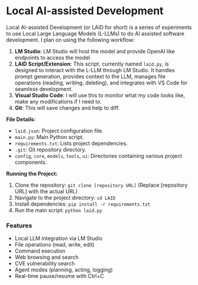 # Local AI-assisted Development
Local AI-assisted Development (or LAID for short) is a series of experiments to use Local Large Language Models (L-LLMs) to do AI assisted software development. I plan on using the following workflow:

1. **LM Studio**: LM Studio will host the model and provide OpenAI like endpoints to access the model
2. **LAID Script/Extension**: This script, currently named `laid.py`, is designed to interact with the L-LLM through LM Studio. It handles prompt generation, provides context to the LLM, manages file operations (reading, writing, deleting), and integrates with VS Code for seamless development.
3. **Visual Studio Code**: I will use this to monitor what my code looks like, make any modifications if I need to.
4. **Git**: This will save changes and help to diff.

**File Details:**
*   `laid.json`: Project configuration file.
*   `main.py`: Main Python script.
*   `requirements.txt`: Lists project dependencies.
*   `.git`: Git repository directory.
*   `config`, `core`, `models`, `tools`, `ui`: Directories containing various project components.

**Running the Project:**

1.  Clone the repository: `git clone [repository URL]` (Replace [repository URL] with the actual URL)
2. Navigate to the project directory: `cd LAID`
3. Install dependencies: `pip install -r requirements.txt`
4. Run the main script: `python laid.py`

### Features
- Local LLM integration via LM Studio
- File operations (read, write, edit)
- Command execution
- Web browsing and search
- CVE vulnerability search
- Agent modes (planning, acting, logging)
- Real-time pause/resume with Ctrl+C